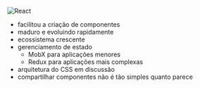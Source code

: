 ![React](static/react.svg)

- facilitou a criação de componentes
- maduro e evoluindo rapidamente
- ecossistema crescente
- gerenciamento de estado
  - MobX para aplicações menores
  - Redux para aplicações mais complexas
- arquitetura do CSS em discussão
- compartilhar componentes não é tão simples quanto parece
